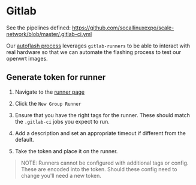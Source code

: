 # Gitlab

See the pipelines defined: https://github.com/socallinuxexpo/scale-network/blob/master/.gitlab-ci.yml

Our [autoflash process](./openwrt/docs/AUTOFLASH.md) leverages `gitlab-runners` to be able to interact with real hardware so that
we can automate the flashing process to test our openwrt images.

## Generate token for runner

1. Navigate to the [runner page](https://gitlab.com/groups/socallinuxexpo/-/runners)

1. Click the `New Group Runner`

1. Ensure that you have the right tags for the runner. These should match the `.gitlab-ci` jobs you expect to run.

1. Add a description and set an appropriate timeout if different from the default.

1. Take the token and place it on the runner.

> NOTE: Runners cannot be configured with additional tags or config. These are encoded into the token. Should these
> config need to change you'll need a new token.
